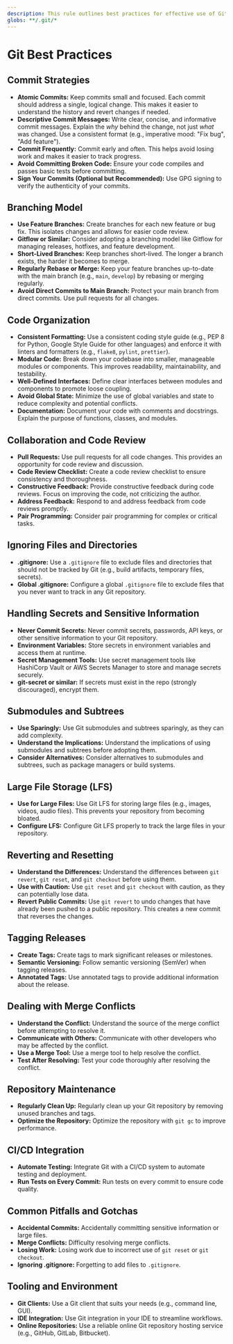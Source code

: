 ```yaml
---
description: This rule outlines best practices for effective use of Git, including code organization, commit strategies, branching models, and collaborative workflows.
globs: **/.git/*
---
```


# Git Best Practices

## Commit Strategies
- **Atomic Commits:** Keep commits small and focused. Each commit should address a single, logical change. This makes it easier to understand the history and revert changes if needed.
- **Descriptive Commit Messages:** Write clear, concise, and informative commit messages. Explain the *why* behind the change, not just *what* was changed. Use a consistent format (e.g., imperative mood: "Fix bug", "Add feature").
- **Commit Frequently:** Commit early and often. This helps avoid losing work and makes it easier to track progress.
- **Avoid Committing Broken Code:** Ensure your code compiles and passes basic tests before committing.
- **Sign Your Commits (Optional but Recommended):** Use GPG signing to verify the authenticity of your commits.

## Branching Model
- **Use Feature Branches:** Create branches for each new feature or bug fix. This isolates changes and allows for easier code review.
- **Gitflow or Similar:** Consider adopting a branching model like Gitflow for managing releases, hotfixes, and feature development.
- **Short-Lived Branches:** Keep branches short-lived. The longer a branch exists, the harder it becomes to merge.
- **Regularly Rebase or Merge:** Keep your feature branches up-to-date with the main branch (e.g., `main`, `develop`) by rebasing or merging regularly.
- **Avoid Direct Commits to Main Branch:** Protect your main branch from direct commits. Use pull requests for all changes.

## Code Organization
- **Consistent Formatting:** Use a consistent coding style guide (e.g., PEP 8 for Python, Google Style Guide for other languages) and enforce it with linters and formatters (e.g., `flake8`, `pylint`, `prettier`).
- **Modular Code:** Break down your codebase into smaller, manageable modules or components. This improves readability, maintainability, and testability.
- **Well-Defined Interfaces:** Define clear interfaces between modules and components to promote loose coupling.
- **Avoid Global State:** Minimize the use of global variables and state to reduce complexity and potential conflicts.
- **Documentation:** Document your code with comments and docstrings. Explain the purpose of functions, classes, and modules.

## Collaboration and Code Review
- **Pull Requests:** Use pull requests for all code changes. This provides an opportunity for code review and discussion.
- **Code Review Checklist:** Create a code review checklist to ensure consistency and thoroughness.
- **Constructive Feedback:** Provide constructive feedback during code reviews. Focus on improving the code, not criticizing the author.
- **Address Feedback:** Respond to and address feedback from code reviews promptly.
- **Pair Programming:** Consider pair programming for complex or critical tasks.

## Ignoring Files and Directories
- **.gitignore:** Use a `.gitignore` file to exclude files and directories that should not be tracked by Git (e.g., build artifacts, temporary files, secrets).
- **Global .gitignore:** Configure a global `.gitignore` file to exclude files that you never want to track in any Git repository.

## Handling Secrets and Sensitive Information
- **Never Commit Secrets:** Never commit secrets, passwords, API keys, or other sensitive information to your Git repository.
- **Environment Variables:** Store secrets in environment variables and access them at runtime.
- **Secret Management Tools:** Use secret management tools like HashiCorp Vault or AWS Secrets Manager to store and manage secrets securely.
- **git-secret or similar:** If secrets must exist in the repo (strongly discouraged), encrypt them.

## Submodules and Subtrees
- **Use Sparingly:** Use Git submodules and subtrees sparingly, as they can add complexity.
- **Understand the Implications:** Understand the implications of using submodules and subtrees before adopting them.
- **Consider Alternatives:** Consider alternatives to submodules and subtrees, such as package managers or build systems.

## Large File Storage (LFS)
- **Use for Large Files:** Use Git LFS for storing large files (e.g., images, videos, audio files). This prevents your repository from becoming bloated.
- **Configure LFS:** Configure Git LFS properly to track the large files in your repository.

## Reverting and Resetting
- **Understand the Differences:** Understand the differences between `git revert`, `git reset`, and `git checkout` before using them.
- **Use with Caution:** Use `git reset` and `git checkout` with caution, as they can potentially lose data.
- **Revert Public Commits:** Use `git revert` to undo changes that have already been pushed to a public repository. This creates a new commit that reverses the changes.

## Tagging Releases
- **Create Tags:** Create tags to mark significant releases or milestones.
- **Semantic Versioning:** Follow semantic versioning (SemVer) when tagging releases.
- **Annotated Tags:** Use annotated tags to provide additional information about the release.

## Dealing with Merge Conflicts
- **Understand the Conflict:** Understand the source of the merge conflict before attempting to resolve it.
- **Communicate with Others:** Communicate with other developers who may be affected by the conflict.
- **Use a Merge Tool:** Use a merge tool to help resolve the conflict.
- **Test After Resolving:** Test your code thoroughly after resolving the conflict.

## Repository Maintenance
- **Regularly Clean Up:** Regularly clean up your Git repository by removing unused branches and tags.
- **Optimize the Repository:** Optimize the repository with `git gc` to improve performance.

## CI/CD Integration
- **Automate Testing:** Integrate Git with a CI/CD system to automate testing and deployment.
- **Run Tests on Every Commit:** Run tests on every commit to ensure code quality.

## Common Pitfalls and Gotchas
- **Accidental Commits:** Accidentally committing sensitive information or large files.
- **Merge Conflicts:** Difficulty resolving merge conflicts.
- **Losing Work:** Losing work due to incorrect use of `git reset` or `git checkout`.
- **Ignoring .gitignore:** Forgetting to add files to `.gitignore`.

## Tooling and Environment
- **Git Clients:** Use a Git client that suits your needs (e.g., command line, GUI).
- **IDE Integration:** Use Git integration in your IDE to streamline workflows.
- **Online Repositories:** Use a reliable online Git repository hosting service (e.g., GitHub, GitLab, Bitbucket).